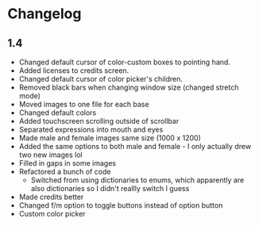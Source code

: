 # Changelog

## 1.4
- Changed default cursor of color-custom boxes to pointing hand.
- Added licenses to credits screen.
- Changed default cursor of color picker's children.
- Removed black bars when changing window size (changed stretch mode)
- Moved images to one file for each base
- Changed default colors
- Added touchscreen scrolling outside of scrollbar
- Separated expressions into mouth and eyes
- Made male and female images same size (1000 x 1200)
- Added the same options to both male and female - I only actually drew two new images lol
- Filled in gaps in some images
- Refactored a bunch of code
    - Switched from using dictionaries to enums, which apparently are also dictionaries so I didn't reallly switch I guess
- Made credits better
- Changed f/m option to toggle buttons instead of option button
- Custom color picker